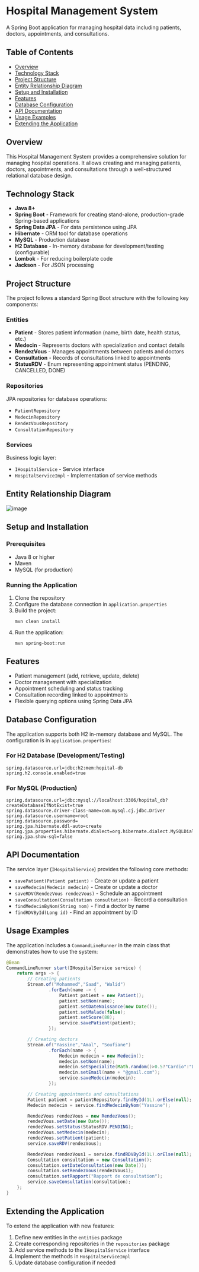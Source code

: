 # Hospital Management System

A Spring Boot application for managing hospital data including patients, doctors, appointments, and consultations.

## Table of Contents

- [Overview](#overview)
- [Technology Stack](#technology-stack)
- [Project Structure](#project-structure)
- [Entity Relationship Diagram](#entity-relationship-diagram)
- [Setup and Installation](#setup-and-installation)
- [Features](#features)
- [Database Configuration](#database-configuration)
- [API Documentation](#api-documentation)
- [Usage Examples](#usage-examples)
- [Extending the Application](#extending-the-application)

## Overview

This Hospital Management System provides a comprehensive solution for managing hospital operations. It allows creating and managing patients, doctors, appointments, and consultations through a well-structured relational database design.

## Technology Stack

- **Java 8+**
- **Spring Boot** - Framework for creating stand-alone, production-grade Spring-based applications
- **Spring Data JPA** - For data persistence using JPA
- **Hibernate** - ORM tool for database operations
- **MySQL** - Production database
- **H2 Database** - In-memory database for development/testing (configurable)
- **Lombok** - For reducing boilerplate code
- **Jackson** - For JSON processing

## Project Structure

The project follows a standard Spring Boot structure with the following key components:

### Entities

- **Patient** - Stores patient information (name, birth date, health status, etc.)
- **Medecin** - Represents doctors with specialization and contact details
- **RendezVous** - Manages appointments between patients and doctors
- **Consultation** - Records of consultations linked to appointments
- **StatusRDV** - Enum representing appointment status (PENDING, CANCELLED, DONE)

### Repositories

JPA repositories for database operations:

- `PatientRepository`
- `MedecinRepository`
- `RendezVousRepository`
- `ConsultationRepository`

### Services

Business logic layer:

- `IHospitalService` - Service interface
- `HospitalServiceImpl` - Implementation of service methods

## Entity Relationship Diagram
![image](https://github.com/user-attachments/assets/a4afdec5-8c0b-424d-8b26-da1f7885f09c)


## Setup and Installation

### Prerequisites

- Java 8 or higher
- Maven
- MySQL (for production)

### Running the Application

1. Clone the repository
2. Configure the database connection in `application.properties`
3. Build the project:
   ```
   mvn clean install
   ```
4. Run the application:
   ```
   mvn spring-boot:run
   ```

## Features

- Patient management (add, retrieve, update, delete)
- Doctor management with specialization
- Appointment scheduling and status tracking
- Consultation recording linked to appointments
- Flexible querying options using Spring Data JPA

## Database Configuration

The application supports both H2 in-memory database and MySQL. The configuration is in `application.properties`:

### For H2 Database (Development/Testing)

```properties
spring.datasource.url=jdbc:h2:mem:hopital-db
spring.h2.console.enabled=true
```

### For MySQL (Production)

```properties
spring.datasource.url=jdbc:mysql://localhost:3306/hopital_db?createDatabaseIfNotExist=true
spring.datasource.driver-class-name=com.mysql.cj.jdbc.Driver
spring.datasource.username=root
spring.datasource.password=
spring.jpa.hibernate.ddl-auto=create
spring.jpa.properties.hibernate.dialect=org.hibernate.dialect.MySQLDialect
spring.jpa.show-sql=false
```

## API Documentation

The service layer (`IHospitalService`) provides the following core methods:

- `savePatient(Patient patient)` - Create or update a patient
- `saveMedecin(Medecin medecin)` - Create or update a doctor
- `saveRDV(RendezVous rendezVous)` - Schedule an appointment
- `saveConsultation(Consultation consultation)` - Record a consultation
- `findMedecinByNom(String nom)` - Find a doctor by name
- `findRDVById(Long id)` - Find an appointment by ID

## Usage Examples

The application includes a `CommandLineRunner` in the main class that demonstrates how to use the system:

```java
@Bean
CommandLineRunner start(IHospitalService service) {
    return args -> {
        // Creating patients
        Stream.of("Mohammed","Saad", "Walid")
                .forEach(name -> {
                    Patient patient = new Patient();
                    patient.setNom(name);
                    patient.setDateNaissance(new Date());
                    patient.setMalade(false);
                    patient.setScore(88);
                    service.savePatient(patient);
                });

        // Creating doctors
        Stream.of("Yassine","Amal", "Soufiane")
                .forEach(name -> {
                    Medecin medecin = new Medecin();
                    medecin.setNom(name);
                    medecin.setSpecialite(Math.random()>0.5?"Cardio":"Dentiste");
                    medecin.setEmail(name + "@gmail.com");
                    service.saveMedecin(medecin);
                });

        // Creating appointments and consultations
        Patient patient = patientRepository.findById(1L).orElse(null);
        Medecin medecin = service.findMedecinByNom("Yassine");

        RendezVous rendezVous = new RendezVous();
        rendezVous.setDate(new Date());
        rendezVous.setStatus(StatusRDV.PENDING);
        rendezVous.setMedecin(medecin);
        rendezVous.setPatient(patient);
        service.saveRDV(rendezVous);

        RendezVous rendezVous1 = service.findRDVById(1L).orElse(null);
        Consultation consultation = new Consultation();
        consultation.setDateConsultation(new Date());
        consultation.setRendezVous(rendezVous1);
        consultation.setRapport("Rapport de consultation");
        service.saveConsultation(consultation);
    };
}
```

## Extending the Application

To extend the application with new features:

1. Define new entities in the `entities` package
2. Create corresponding repositories in the `repositories` package
3. Add service methods to the `IHospitalService` interface
4. Implement the methods in `HospitalServiceImpl`
5. Update database configuration if needed
